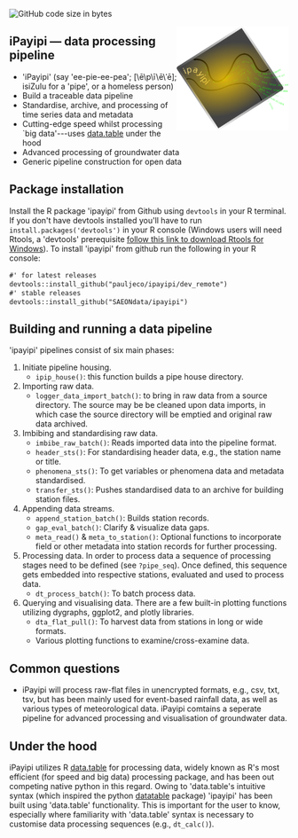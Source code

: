 <!-- badges: start -->
![GitHub code size in bytes](https://img.shields.io/github/languages/code-size/pauljeco/ipayipi?branch=dev_remote)
<!-- badges: end -->

<img align="right" width="40%" height="40%" src="https://github.com/pauljeco/ipayipi/blob/main/img/ipayipi_120.png">

## **iPayipi** — data processing pipeline

- 'iPayipi' (say 'ee-pie-ee-pea'; [\\ē\\p\\ī\\ē\\ˈē]; isiZulu for a 'pipe', or a homeless person)
- Build a traceable data pipeline
- Standardise, archive, and processing of time series data and metadata
- Cutting-edge speed whilst processing `big data'---uses [data.table](https://github.com/Rdatatable/data.table) under the hood
- Advanced processing of groundwater data
- Generic pipeline construction for open data

## Package installation

Install the R package 'ipayipi' from Github using `devtools` in your R terminal. If you don't have devtools installed you'll have to run `install.packages('devtools')` in your R console (Windows users will need Rtools, a 'devtools' prerequisite [follow this link to download Rtools for Windows](https://cran.r-project.org/bin/windows/Rtools/)). To install 'ipayipi' from github run the following in your R console:


```
#' for latest releases
devtools::install_github("pauljeco/ipayipi/dev_remote")
#' stable releases
devtools::install_github("SAEONdata/ipayipi")
```

## Building and running a data pipeline
'ipayipi' pipelines consist of six main phases:

1. Initiate pipeline housing.
    - `ipip_house()`: this function builds a pipe house directory.
2. Importing raw data.
    - `logger_data_import_batch()`: to bring in raw data from a source directory. The source may be be cleaned upon data imports, in which case the source directory will be emptied and original raw data archived.
3. Imbibing and standardising raw data.
    - `imbibe_raw_batch()`: Reads imported data into the pipeline format.
    - `header_sts()`: For standardising header data, e.g., the station name or title.
    - `phenomena_sts()`: To get variables or phenomena data and metadata standardised.
    - `transfer_sts()`: Pushes standardised data to an archive for building station files.
4. Appending data streams.
    - `append_station_batch()`: Builds station records.
    - `gap_eval_batch()`: Clarify & visualize data gaps.
    - `meta_read()` & `meta_to_station()`: Optional functions to incorporate field or other metadata into station records for further processing.
5. Processing data.
    In order to process data a sequence of processing stages need to be defined (see `?pipe_seq`). Once defined, this sequence gets embedded into respective stations, evaluated and used to process data.
    - `dt_process_batch()`: To batch process data.
6. Querying and visualising data.
    There are a few built-in plotting functions utilizing dygraphs, ggplot2, and plotly libraries.
    - `dta_flat_pull()`: To harvest data from stations in long or wide formats.
    - Various plotting functions to examine/cross-examine data.

## Common questions
 - iPayipi will process raw-flat files in unencrypted formats, e.g., csv, txt, tsv, but has been mainly used for event-based rainfall data, as well as various types of meteorological data. iPayipi comtains a seperate pipeline for advanced processing and visualisation of groundwater data.

## Under the hood
iPayipi utilizes R [data.table](https://github.com/Rdatatable/data.table) for processing data, widely known as R's most efficient (for speed and big data) processing package, and has been out competing native python in this regard. Owing to 'data.table's intuitive syntax (which inspired the python [datatable](https://github.com/h2oai/datatable) package) 'ipayipi' has been built using 'data.table' functionality. This is important for the user to know, especially where familiarity with 'data.table' syntax is necessary to customise data processing sequences (e.g., `dt_calc()`).
